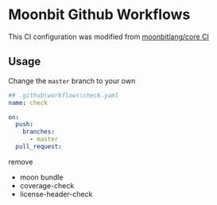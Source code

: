 # Moonbit Github Workflows

This CI configuration was modified from [moonbitlang/core CI](https://github.com/moonbitlang/core/blob/main/.github/workflows/check.yml)

## Usage

Change the `master` branch to your own

```yaml
## .github\workflows\check.yaml
name: check

on:
  push:
    branches:
      - master
  pull_request:
```

remove 
* moon bundle
* coverage-check
* license-header-check

